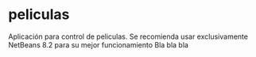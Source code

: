 # peliculas
Aplicación para control de peliculas.
Se recomienda usar exclusivamente NetBeans 8.2 para su mejor funcionamiento
Bla bla bla

